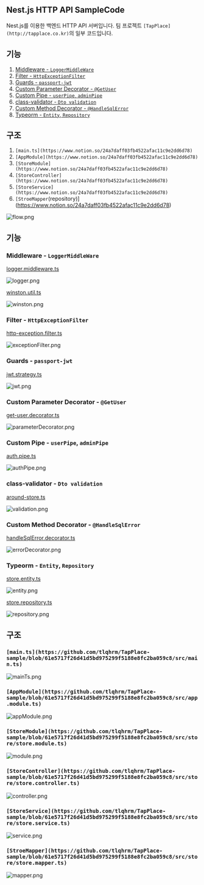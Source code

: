 ## Nest.js HTTP API SampleCode

Nest.js를 이용한 백엔드 HTTP API 서버입니다.
팀 프로젝트 `[TapPlace](http://tapplace.co.kr)`의 일부 코드입니다.

## 기능

1. [Middleware - `LoggerMiddleWare`](https://www.notion.so/24a7daff03fb4522afac11c9e2dd6d78)
2. [Filter - `HttpExceptionFilter`](https://www.notion.so/24a7daff03fb4522afac11c9e2dd6d78)
3. [Guards - `passport-jwt`](https://www.notion.so/24a7daff03fb4522afac11c9e2dd6d78)
4. [Custom Parameter Decorator - `@GetUser`](https://www.notion.so/24a7daff03fb4522afac11c9e2dd6d78)
5. [Custom Pipe - `userPipe`, `adminPipe`](https://www.notion.so/24a7daff03fb4522afac11c9e2dd6d78)
6. [class-validator - `Dto validation`](https://www.notion.so/24a7daff03fb4522afac11c9e2dd6d78)
7. [Custom Method Decorator - `@HandleSqlError`](https://www.notion.so/24a7daff03fb4522afac11c9e2dd6d78)
8. [Typeorm - `Entity`, `Repository`](https://www.notion.so/24a7daff03fb4522afac11c9e2dd6d78)

## 구조

1. `[main.ts](https://www.notion.so/24a7daff03fb4522afac11c9e2dd6d78)`
2. `[AppModule](https://www.notion.so/24a7daff03fb4522afac11c9e2dd6d78)`
3. `[StoreModule](https://www.notion.so/24a7daff03fb4522afac11c9e2dd6d78)`
4. `[StoreController](https://www.notion.so/24a7daff03fb4522afac11c9e2dd6d78)`
5. `[StoreService](https://www.notion.so/24a7daff03fb4522afac11c9e2dd6d78)`
6. `[StroeMapper`(repository)](https://www.notion.so/24a7daff03fb4522afac11c9e2dd6d78)

![flow.png](%E1%84%85%E1%85%B5%E1%84%83%E1%85%B3%E1%84%86%E1%85%B5%2024a7daff03fb4522afac11c9e2dd6d78/flow.png)

## 기능

### Middleware - `LoggerMiddleWare`

[logger.middleware.ts](https://github.com/tlqhrm/TapPlace-sample/blob/61e5717f26d41d5bd975299f5188e8fc2ba059c8/src/logger/logger.middleware.ts)

![logger.png](%E1%84%85%E1%85%B5%E1%84%83%E1%85%B3%E1%84%86%E1%85%B5%2024a7daff03fb4522afac11c9e2dd6d78/logger.png)

[winston.util.ts](https://github.com/tlqhrm/TapPlace-sample/blob/61e5717f26d41d5bd975299f5188e8fc2ba059c8/src/logger/winston.util.ts)

![winston.png](%E1%84%85%E1%85%B5%E1%84%83%E1%85%B3%E1%84%86%E1%85%B5%2024a7daff03fb4522afac11c9e2dd6d78/winston.png)

### Filter - `HttpExceptionFilter`

[http-exception.filter.ts](https://github.com/tlqhrm/TapPlace-sample/blob/61e5717f26d41d5bd975299f5188e8fc2ba059c8/src/exception/http-exception.filter.ts)

![exceptionFilter.png](%E1%84%85%E1%85%B5%E1%84%83%E1%85%B3%E1%84%86%E1%85%B5%2024a7daff03fb4522afac11c9e2dd6d78/exceptionFilter.png)

### Guards - `passport-jwt`

[jwt.strategy.ts](https://github.com/tlqhrm/TapPlace-sample/blob/61e5717f26d41d5bd975299f5188e8fc2ba059c8/src/auth/jwt.strategy.ts)

![jwt.png](%E1%84%85%E1%85%B5%E1%84%83%E1%85%B3%E1%84%86%E1%85%B5%2024a7daff03fb4522afac11c9e2dd6d78/jwt.png)

### Custom Parameter Decorator - `@GetUser`

[get-user.decorator.ts](https://github.com/tlqhrm/TapPlace-sample/blob/61e5717f26d41d5bd975299f5188e8fc2ba059c8/src/auth/get-user.decorator.ts)

![parameterDecorator.png](%E1%84%85%E1%85%B5%E1%84%83%E1%85%B3%E1%84%86%E1%85%B5%2024a7daff03fb4522afac11c9e2dd6d78/parameterDecorator.png)

### Custom Pipe - `userPipe`, `adminPipe`

[auth.pipe.ts](https://github.com/tlqhrm/TapPlace-sample/blob/61e5717f26d41d5bd975299f5188e8fc2ba059c8/src/auth/auth.pipe.ts)

![authPipe.png](%E1%84%85%E1%85%B5%E1%84%83%E1%85%B3%E1%84%86%E1%85%B5%2024a7daff03fb4522afac11c9e2dd6d78/authPipe.png)

### class-validator - `Dto validation`

[around-store.ts](https://github.com/tlqhrm/TapPlace-sample/blob/61e5717f26d41d5bd975299f5188e8fc2ba059c8/src/store/dto/around-store.ts)

![validation.png](%E1%84%85%E1%85%B5%E1%84%83%E1%85%B3%E1%84%86%E1%85%B5%2024a7daff03fb4522afac11c9e2dd6d78/validation.png)

### Custom Method Decorator - `@HandleSqlError`

[handleSqlError.decorator.ts](https://github.com/tlqhrm/TapPlace-sample/blob/61e5717f26d41d5bd975299f5188e8fc2ba059c8/src/exception/http-exception.filter.ts)

![errorDecorator.png](%E1%84%85%E1%85%B5%E1%84%83%E1%85%B3%E1%84%86%E1%85%B5%2024a7daff03fb4522afac11c9e2dd6d78/errorDecorator.png)

### Typeorm - `Entity`, `Repository`

[store.entity.ts](https://github.com/tlqhrm/TapPlace-sample/blob/61e5717f26d41d5bd975299f5188e8fc2ba059c8/src/entities/store.entity.ts)

![entity.png](%E1%84%85%E1%85%B5%E1%84%83%E1%85%B3%E1%84%86%E1%85%B5%2024a7daff03fb4522afac11c9e2dd6d78/entity.png)

[store.repository.ts](https://github.com/tlqhrm/TapPlace-sample/blob/61e5717f26d41d5bd975299f5188e8fc2ba059c8/src/repositories/store.repository.ts)

![repository.png](%E1%84%85%E1%85%B5%E1%84%83%E1%85%B3%E1%84%86%E1%85%B5%2024a7daff03fb4522afac11c9e2dd6d78/repository.png)

## 구조

### `[main.ts](https://github.com/tlqhrm/TapPlace-sample/blob/61e5717f26d41d5bd975299f5188e8fc2ba059c8/src/main.ts)`

![mainTs.png](%E1%84%85%E1%85%B5%E1%84%83%E1%85%B3%E1%84%86%E1%85%B5%2024a7daff03fb4522afac11c9e2dd6d78/mainTs.png)

### `[AppModule](https://github.com/tlqhrm/TapPlace-sample/blob/61e5717f26d41d5bd975299f5188e8fc2ba059c8/src/app.module.ts)`

![appModule.png](%E1%84%85%E1%85%B5%E1%84%83%E1%85%B3%E1%84%86%E1%85%B5%2024a7daff03fb4522afac11c9e2dd6d78/appModule.png)

### `[StoreModule](https://github.com/tlqhrm/TapPlace-sample/blob/61e5717f26d41d5bd975299f5188e8fc2ba059c8/src/store/store.module.ts)`

![module.png](%E1%84%85%E1%85%B5%E1%84%83%E1%85%B3%E1%84%86%E1%85%B5%2024a7daff03fb4522afac11c9e2dd6d78/module.png)

### `[StoreController](https://github.com/tlqhrm/TapPlace-sample/blob/61e5717f26d41d5bd975299f5188e8fc2ba059c8/src/store/store.controller.ts)`

![controller.png](%E1%84%85%E1%85%B5%E1%84%83%E1%85%B3%E1%84%86%E1%85%B5%2024a7daff03fb4522afac11c9e2dd6d78/controller.png)

### `[StoreService](https://github.com/tlqhrm/TapPlace-sample/blob/61e5717f26d41d5bd975299f5188e8fc2ba059c8/src/store/store.service.ts)`

![service.png](%E1%84%85%E1%85%B5%E1%84%83%E1%85%B3%E1%84%86%E1%85%B5%2024a7daff03fb4522afac11c9e2dd6d78/service.png)

### `[StroeMapper](https://github.com/tlqhrm/TapPlace-sample/blob/61e5717f26d41d5bd975299f5188e8fc2ba059c8/src/store/store.mapper.ts)`

![mapper.png](%E1%84%85%E1%85%B5%E1%84%83%E1%85%B3%E1%84%86%E1%85%B5%2024a7daff03fb4522afac11c9e2dd6d78/mapper.png)
